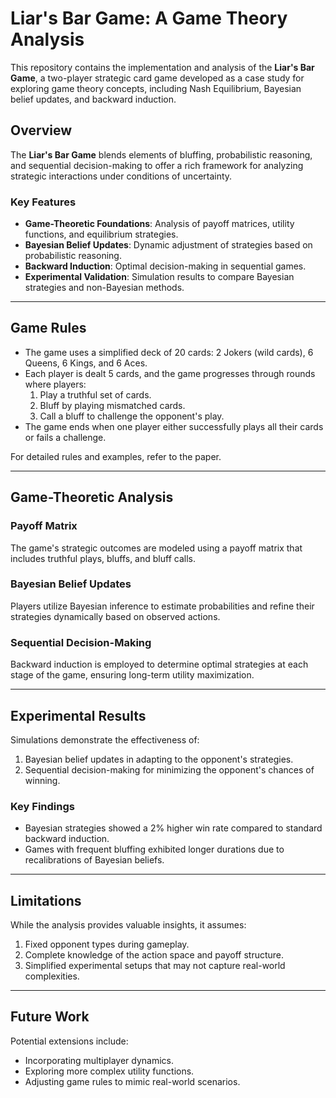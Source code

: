 # Liar's Bar Game: A Game Theory Analysis

This repository contains the implementation and analysis of the **Liar's Bar Game**, a two-player strategic card game developed as a case study for exploring game theory concepts, including Nash Equilibrium, Bayesian belief updates, and backward induction.

## Overview

The **Liar's Bar Game** blends elements of bluffing, probabilistic reasoning, and sequential decision-making to offer a rich framework for analyzing strategic interactions under conditions of uncertainty.

### Key Features
- **Game-Theoretic Foundations**: Analysis of payoff matrices, utility functions, and equilibrium strategies.
- **Bayesian Belief Updates**: Dynamic adjustment of strategies based on probabilistic reasoning.
- **Backward Induction**: Optimal decision-making in sequential games.
- **Experimental Validation**: Simulation results to compare Bayesian strategies and non-Bayesian methods.

---

## Game Rules

- The game uses a simplified deck of 20 cards: 2 Jokers (wild cards), 6 Queens, 6 Kings, and 6 Aces.
- Each player is dealt 5 cards, and the game progresses through rounds where players:
  1. Play a truthful set of cards.
  2. Bluff by playing mismatched cards.
  3. Call a bluff to challenge the opponent's play.
- The game ends when one player either successfully plays all their cards or fails a challenge.

For detailed rules and examples, refer to the paper.

---

## Game-Theoretic Analysis

### Payoff Matrix
The game's strategic outcomes are modeled using a payoff matrix that includes truthful plays, bluffs, and bluff calls. 

### Bayesian Belief Updates
Players utilize Bayesian inference to estimate probabilities and refine their strategies dynamically based on observed actions.

### Sequential Decision-Making
Backward induction is employed to determine optimal strategies at each stage of the game, ensuring long-term utility maximization.

---

## Experimental Results

Simulations demonstrate the effectiveness of:
1. Bayesian belief updates in adapting to the opponent's strategies.
2. Sequential decision-making for minimizing the opponent's chances of winning.

### Key Findings
- Bayesian strategies showed a 2% higher win rate compared to standard backward induction.
- Games with frequent bluffing exhibited longer durations due to recalibrations of Bayesian beliefs.

---

## Limitations

While the analysis provides valuable insights, it assumes:
1. Fixed opponent types during gameplay.
2. Complete knowledge of the action space and payoff structure.
3. Simplified experimental setups that may not capture real-world complexities.

---

## Future Work

Potential extensions include:
- Incorporating multiplayer dynamics.
- Exploring more complex utility functions.
- Adjusting game rules to mimic real-world scenarios.

